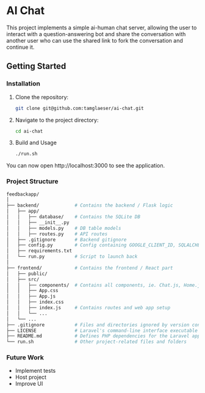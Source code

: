 # AI Chat

This project implements a simple ai-human chat server, allowing the user to interact with a question-answering bot and 
share the conversation with another user who can use the shared link to fork the conversation and continue it.

## Getting Started

### Installation

1. Clone the repository:

    ```bash
    git clone git@github.com:tamglaeser/ai-chat.git
    ```

2. Navigate to the project directory:

    ```bash
    cd ai-chat
    ```

3. Build and Usage

    ```bash
    ./run.sh
    ```

You can now open http://localhost:3000 to see the application.

### Project Structure
````bash
feedbackapp/
│
├── backend/             # Contains the backend / Flask logic
│   ├── app/           
│   │   ├── database/    # Contains the SQLite DB
│   │   ├── __init__.py
│   │   ├── models.py    # DB table models
│   │   ├── routes.py    # API routes
│   ├── .gitignore       # Backend gitignore   
│   ├── config.py        # Config containing GOOGLE_CLIENT_ID, SQLALCHEMY_DATABASE_URI, etc
│   ├── requirements.txt
│   └── run.py           # Script to launch back   
│
├── frontend/            # Contains the frontend / React part
│   ├── public/
│   ├── src/
│   │   ├── components/  # Contains all components, ie. Chat.js, Home.js, Login.js, etc.
│   │   ├── App.css
│   │   ├── App.js
│   │   ├── index.css
│   │   ├── index.js     # Contains routes and web app setup
│   │   └── ...
│   └── ...
├── .gitignore           # Files and directories ignored by version control
├── LICENSE              # Laravel's command-line interface executable
├── README.md            # Defines PHP dependencies for the Laravel application
└── run.sh               # Other project-related files and folders
````


### Future Work

* Implement tests
* Host project
* Improve UI